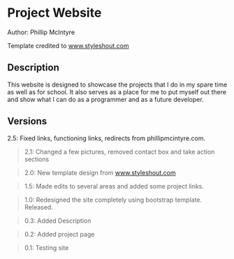 # Project Website
Author: Phillip McIntyre

Template credited to www.styleshout.com

## Description
This website is designed to showcase the projects
that I do in my spare time as well as for school. It
also serves as a place for me to put myself out there
and show what I can do as a programmer and as a future
developer.

## Versions

2.5: Fixed links, functioning links, redirects from phillipmcintyre.com.

> 2.1: Changed a few pictures, removed contact box and take action sections

> 2.0: New template design from www.styleshout.com

> 1.5: Made edits to several areas and added some project links.

> 1.0: Redesigned the site completely using bootstrap template. Released.

> 0.3: Added Description

> 0.2: Added project page

> 0.1: Testing site
